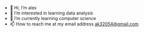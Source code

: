 - 👋 Hi, I’m alex
- 👀 I’m interested in learning data analysis
- 🌱 I’m currently learning computer science
- 📫 How to reach me at my email address ak32054@gmail.com

<!---
ak32054/ak32054 is a ✨ special ✨ repository because its `README.md` (this file) appears on your GitHub profile.
You can click the Preview link to take a look at your changes.
--->
